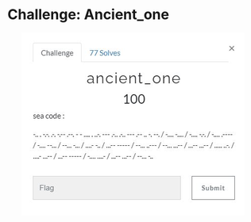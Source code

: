 
# Challenge: Ancient_one

<p align="center">
  <img alt = "ancient_one" src="https://github.com/VulnFreak/The-Cyber-Grabs-CTF/blob/master/Images/ancient_one.JPG">
</p>
